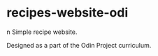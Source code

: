 # recipes-website-odi
n
Simple recipe website.

 Designed as a part of the Odin Project curriculum.
